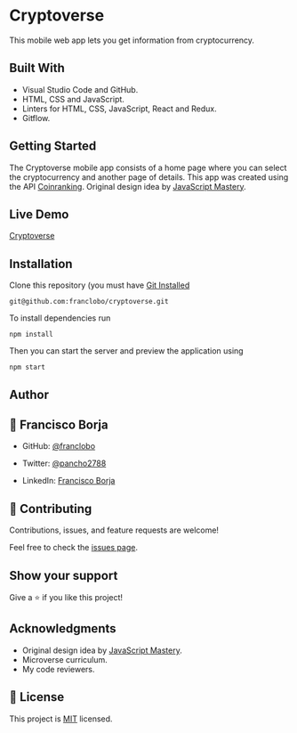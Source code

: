 # Cryptoverse
This mobile web app lets you get information from cryptocurrency.

## Built With

- Visual Studio Code and GitHub.
- HTML, CSS and JavaScript.
- Linters for HTML, CSS, JavaScript, React and Redux.
- Gitflow.

## Getting Started

The Cryptoverse mobile app consists of a home page where you can select the cryptocurrency and another page of details. This app was created using the API [Coinranking](https://rapidapi.com/Coinranking/api/coinranking1/).
Original design idea by [JavaScript Mastery](https://www.youtube.com/watch?v=9DDX3US3kss).

## Live Demo

[Cryptoverse](#)<br>

## Installation

Clone this repository (you must have [Git Installed](git@github.com:franclobo/cryptoverse.git)

`git@github.com:franclobo/cryptoverse.git`

To install dependencies run

`npm install`

Then you can start the server and preview the application using

`npm start`

## Author

## 👤 Francisco Borja

- GitHub: [@franclobo](https://github.com/franclobo)

- Twitter: [@pancho2788](https://twitter.com/Pancho2788)

- LinkedIn: [Francisco Borja](https://www.linkedin.com/in/francisco-borja-lobato/)

## 🤝 Contributing

Contributions, issues, and feature requests are welcome!

Feel free to check the [issues page](../../issues/).

## Show your support

Give a ⭐️ if you like this project!

## Acknowledgments

- Original design idea by [JavaScript Mastery](https://www.youtube.com/watch?v=9DDX3US3kss).
- Microverse curriculum.
- My code reviewers.

## 📝 License

This project is [MIT](./LICENSE) licensed.

